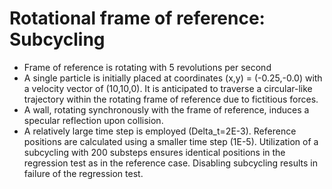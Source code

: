 # Rotational frame of reference: Subcycling
* Frame of reference is rotating with 5 revolutions per second
* A single particle is initially placed at coordinates (x,y) = (-0.25,-0.0) with a velocity vector of (10,10,0). It is anticipated to traverse a circular-like trajectory within the rotating frame of reference due to fictitious forces.
* A wall, rotating synchronously with the frame of reference, induces a specular reflection upon collision.
* A relatively large time step is employed (Delta_t=2E-3). Reference positions are calculated using a smaller time step (1E-5). Utilization of a subcycling with 200 substeps ensures identical positions in the regression test as in the reference case. Disabling subcycling results in failure of the regression test.
